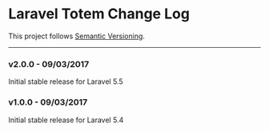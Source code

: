 # Laravel Totem Change Log

This project follows [Semantic Versioning](CONTRIBUTING.md).

---

### v2.0.0 - 09/03/2017
Initial stable release for Laravel 5.5

### v1.0.0 - 09/03/2017
Initial stable release for Laravel 5.4
